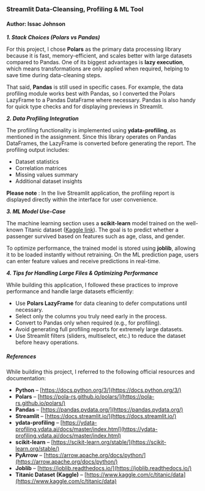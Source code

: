 ### Streamlit Data-Cleansing, Profiling \& ML Tool



#### Author: Issac Johnson



***1. Stack Choices (Polars vs Pandas)***



For this project, I chose **Polars** as the primary data processing library because it is fast, memory-efficient, and scales better with large datasets compared to Pandas. One of its biggest advantages is **lazy execution**, which means transformations are only applied when required, helping to save time during data-cleaning steps.

That said, **Pandas** is still used in specific cases. For example, the data profiling module works best with Pandas, so I converted the Polars LazyFrame to a Pandas DataFrame where necessary. Pandas is also handy for quick type checks and for displaying previews in Streamlit.

***2. Data Profiling Integration***



The profiling functionality is implemented using **ydata-profiling**, as mentioned in the assignment. Since this library operates on Pandas DataFrames, the LazyFrame is converted before generating the report. The profiling output includes:

* Dataset statistics
* Correlation matrices
* Missing values summary
* Additional dataset insights



**Please note** : In the live Streamlit application, the profiling report is displayed directly within the interface for user convenience.



***3. ML Model Use-Case***



The machine learning section uses a **scikit-learn** model trained on the well-known Titanic dataset ([Kaggle link](https://www.kaggle.com/c/titanic/data)). The goal is to predict whether a passenger survived based on features such as age, class, and gender.

To optimize performance, the trained model is stored using **joblib**, allowing it to be loaded instantly without retraining. On the ML prediction page, users can enter feature values and receive predictions in real-time.



***4. Tips for Handling Large Files \& Optimizing Performance***



While building this application, I followed these practices to improve performance and handle large datasets efficiently:

* Use **Polars LazyFrame** for data cleaning to defer computations until necessary.
* Select only the columns you truly need early in the process.
* Convert to Pandas only when required (e.g., for profiling).
* Avoid generating full profiling reports for extremely large datasets.
* Use Streamlit filters (sliders, multiselect, etc.) to reduce the dataset before heavy operations.



##### **References**



While building this project, I referred to the following official resources and documentation:



* **Python** – [https://docs.python.org/3/](https://docs.python.org/3/)
* **Polars** – [https://pola-rs.github.io/polars/](https://pola-rs.github.io/polars/)
* **Pandas** – [https://pandas.pydata.org/](https://pandas.pydata.org/)
* **Streamlit** – [https://docs.streamlit.io/](https://docs.streamlit.io/)
* **ydata-profiling** – [https://ydata-profiling.ydata.ai/docs/master/index.html](https://ydata-profiling.ydata.ai/docs/master/index.html)
* **scikit-learn** – [https://scikit-learn.org/stable/](https://scikit-learn.org/stable/)
* **PyArrow** – [https://arrow.apache.org/docs/python/](https://arrow.apache.org/docs/python/)
* **Joblib** – [https://joblib.readthedocs.io/](https://joblib.readthedocs.io/)
* **Titanic Dataset (Kaggle)** – [https://www.kaggle.com/c/titanic/data](https://www.kaggle.com/c/titanic/data)
